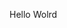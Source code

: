 Hello Wolrd
















































































































































































































































































































































































































































































































































































































































































































































































































































































































































































































































































































































































































































































































































































































































































































































































































































































































































































































































































































































































































































































































































































































































































































































































































































































































































































































































































































































































































































































































































































































































































































































































































































































































































































































































































































































































































































































































































































































































































































































































































































































































































































































































































































































































































































































































































































































































































































































































































































































































































































































































































